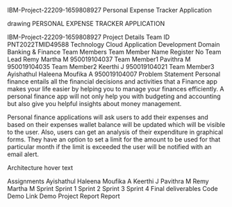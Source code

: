 IBM-Project-22209-1659808927
Personal Expense Tracker Application

drawing
PERSONAL EXPENSE TRACKER APPLICATION

IBM-Project-22209-1659808927
Project Details
Team ID	PNT2022TMID49588
Technology	Cloud Application Development
Domain	Banking & Finance
Team Members
Team Member	Name	Register No
Team Lead	Remy Martha M	950019104037
Team Member1	Pavithra M	950019104035
Team Member2	Keerthi J	950019104021
Team Member3	Ayishathul Haleena Moufika A	950019104007
Problem Statement
Personal finance entails all the financial decisions and activities that a Finance app makes your life easier by helping you to manage your finances efficiently. A personal finance app will not only help you with budgeting and accounting but also give you helpful insights about money management.

Personal finance applications will ask users to add their expenses and based on their expenses wallet balance will be updated which will be visible to the user. Also, users can get an analysis of their expenditure in graphical forms. They have an option to set a limit for the amount to be used for that particular month if the limit is exceeded the user will be notified with an email alert.

Architecture
hover text

Assignments
Ayishathul Haleena Moufika A
Keerthi J
Pavithra M
Remy Martha M
Sprint
Sprint 1
Sprint 2
Sprint 3
Sprint 4
Final deliverables
Code
Demo Link
Demo
Project Report
Report
